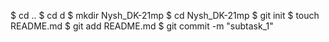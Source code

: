 $ cd .. $ cd d $ mkdir Nysh_DK-21mp $ cd Nysh_DK-21mp $ git init $ touch README.md $ git add README.md 
$ git commit -m "subtask_1"








